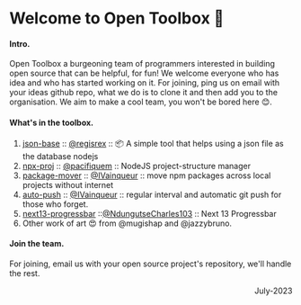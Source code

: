 # Welcome to Open Toolbox 🧰


#### Intro.
Open Toolbox a burgeoning team of programmers interested in building open source that can be helpful, for fun! We welcome everyone who has idea and who has started working on it. For joining, ping us on email with your ideas github repo, what we do is to clone it and then add you to the organisation. We aim to make a cool team, you won't be bored here 😊.

#### What's in the toolbox.
1. [json-base](https://www.npmjs.com/package/@ndzhwr/json-base) ::  [@regisrex](https://github.com/regisrex) :: 📦 A simple tool that helps using a json file as the database nodejs  
2. [npx-proj](https://npmjs.com/package/npx-proj) :: [@pacifiquem](https://github.com/pacifiquem) :: NodeJS project-structure manager
3. [package-mover](https://npmjs.com/package/package-mover) :: [@IVainqueur](https://github.com/IVainqueur) :: move npm packages across local projects without internet
4. [auto-push](https://github.com/opentoolbox-gh/auto-push) :: [@IVainqueur](https://github.com/IVainqueur) :: regular interval and automatic git push for those who forget.
5. [next13-progressbar](https://npmjs.com/package/next13-progressbar) ::[@NdungutseCharles103](https://github.com/NdungutseCharles103) :: Next 13 Progressbar
6. Other work of art 😍 from @mugishap and @jazzybruno.


####  Join the team.
For joining, email us with your open source project's repository, we'll handle the rest.


<p align="right">July-2023</p>